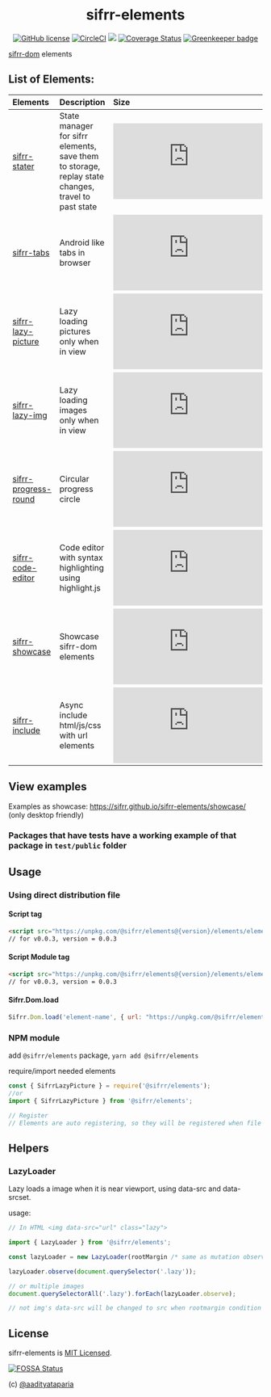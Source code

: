 <h1 align="center"> sifrr-elements </h1>
<p align="center">
  <a href="https://github.com/sifrr/sifrr-elements/blob/master/LICENSE"><img src="https://img.shields.io/badge/license-MIT-blue.svg?style=flat-square" alt="GitHub license" /></a>
  <a href="https://circleci.com/gh/sifrr/sifrr-elements"><img alt="CircleCI" src="https://img.shields.io/circleci/project/github/sifrr/sifrr-elements/master.svg?logo=circleci&style=flat-square" /></a>
  <a href="https://app.fossa.io/projects/git%2Bgithub.com%2Fsifrr%2Fsifrr-elements?ref=badge_small" alt="FOSSA Status"><img src="https://app.fossa.io/api/projects/git%2Bgithub.com%2Fsifrr%2Fsifrr-elements.svg?type=small"/></a>
  <a href="https://coveralls.io/github/sifrr/sifrr-elements?branch=master"><img src="https://img.shields.io/coveralls/github/sifrr/sifrr-elements.svg?style=flat-square" alt="Coverage Status" /></a>
  <a href="https://greenkeeper.io/"><img src="https://badges.greenkeeper.io/sifrr/sifrr-elements.svg?style=flat-square" alt="Greenkeeper badge" /></a>
</p>

[sifrr-dom](https://github.com/sifrr/sifrr/tree/master/packages/browser/sifrr-dom) elements

## List of Elements:

| Elements                                                | Description                                                                                        | Size                                                                                                                                                                                                                                  |                        Test                       |
| :------------------------------------------------------ | :------------------------------------------------------------------------------------------------- | :------------------------------------------------------------------------------------------------------------------------------------------------------------------------------------------------------------------------------------ | :-----------------------------------------------: |
| [sifrr-stater](./elements/sifrr-stater)                 | State manager for sifrr elements, save them to storage, replay state changes, travel to past state | [![Minified + Gzipped](https://img.badgesize.io/sifrr/sifrr-elements/master/elements/sifrr-stater/dist/sifrrstater.min.js?compression=gzip&maxAge=60)](./elements/sifrr-stater/dist/sifrrstater.min.js)                               |                       [WIP]                       |
| [sifrr-tabs](./elements/sifrr-tabs)                     | Android like tabs in browser                                                                       | [![Minified + Gzipped](https://img.badgesize.io/sifrr/sifrr-elements/master/elements/sifrr-tabs/dist/sifrrtabs.min.js?compression=gzip&maxAge=60)](./elements/sifrr-tabs/dist/sifrrtabs.js)                                           |                       [WIP]                       |
| [sifrr-lazy-picture](./elements/sifrr-lazy-picture)     | Lazy loading pictures only when in view                                                            | [![Minified + Gzipped](https://img.badgesize.io/sifrr/sifrr-elements/master/elements/sifrr-lazy-picture/dist/sifrrlazypicture.min.js?compression=gzip&maxAge=60)](./elements/sifrr-lazy-picture/dist/sifrrlazypicture.min.js)         |  [OK](./elements/sifrr-lazy-picture/test/public)  |
| [sifrr-lazy-img](./elements/sifrr-lazy-img)             | Lazy loading images only when in view                                                              | [![Minified + Gzipped](https://img.badgesize.io/sifrr/sifrr-elements/master/elements/sifrr-lazy-img/dist/sifrrlazyimg.min.js?compression=gzip&maxAge=60)](./elements/sifrr-lazy-img/dist/sifrrlazyimg.min.js)                         |    [OK](./elements/sifrr-lazy-img/test/public)    |
| [sifrr-progress-round](./elements/sifrr-progress-round) | Circular progress circle                                                                           | [![Minified + Gzipped](https://img.badgesize.io/sifrr/sifrr-elements/master/elements/sifrr-progress-round/dist/sifrrprogressround.min.js?compression=gzip&maxAge=60)](./elements/sifrr-progress-round/dist/sifrrprogressround.min.js) | [OK](./elements/sifrr-progress-round/test/public) |
| [sifrr-code-editor](./elements/sifrr-code-editor)       | Code editor with syntax highlighting using highlight.js                                            | [![Minified + Gzipped](https://img.badgesize.io/sifrr/sifrr-elements/master/elements/sifrr-code-editor/dist/sifrrcodeeditor.min.js?compression=gzip&maxAge=60)](./elements/sifrr-code-editor/dist/sifrrcodeeditor.min.js)             |                       [WIP]                       |
| [sifrr-showcase](./elements/sifrr-showcase)             | Showcase sifrr-dom elements                                                                        | [![Minified + Gzipped](https://img.badgesize.io/sifrr/sifrr-elements/master/elements/sifrr-showcase/dist/sifrrshowcase.min.js?compression=gzip&maxAge=60)](./elements/sifrr-showcase/dist/sifrrshowcase.min.js)                       |                       [WIP]                       |
| [sifrr-include](./elements/sifrr-include)               | Async include html/js/css with url elements                                                        | [![Minified + Gzipped](https://img.badgesize.io/sifrr/sifrr-elements/master/elements/sifrr-include/dist/sifrrinclude.min.js?compression=gzip&maxAge=60)](./elements/sifrr-include/dist/sifrrinclude.min.js)                           |     [OK](./elements/sifrr-include/test/public)    |

## View examples

Examples as showcase: <https://sifrr.github.io/sifrr-elements/showcase/> (only desktop friendly)

### Packages that have tests have a working example of that package in `test/public` folder

## Usage

### Using direct distribution file

#### Script tag

```html
<script src="https://unpkg.com/@sifrr/elements@{version}/elements/element-name/dist/elementname.min.js"></script>
// for v0.0.3, version = 0.0.3
```

#### Script Module tag

```html
<script src="https://unpkg.com/@sifrr/elements@{version}/elements/element-name/dist/elementname.min.js" type="module"></script>
// for v0.0.3, version = 0.0.3
```

#### Sifrr.Dom.load

```js
Sifrr.Dom.load('element-name', { url: "https://unpkg.com/@sifrr/elements@{version}/elements/element-name/dist/elementname.min.js" })
```

### NPM module

add `@sifrr/elements` package, `yarn add @sifrr/elements`

require/import needed elements

```js
const { SifrrLazyPicture } = require('@sifrr/elements');
//or
import { SifrrLazyPicture } from '@sifrr/elements';

// Register
// Elements are auto registering, so they will be registered when file is loaded
```

## Helpers

### LazyLoader

Lazy loads a image when it is near viewport, using data-src and data-srcset.

usage:

```js
// In HTML <img data-src="url" class="lazy">

import { LazyLoader } from '@sifrr/elements';

const lazyLoader = new LazyLoader(rootMargin /* same as mutation observer's rootMargin, default: '0px 0px 0px 0px' */);

lazyLoader.observe(document.querySelector('.lazy'));

// or multiple images
document.querySelectorAll('.lazy').forEach(lazyLoader.observe);

// not img's data-src will be changed to src when rootmargin condition is satisfied
```

## License

sifrr-elements is [MIT Licensed](./LICENSE).

[![FOSSA Status](https://app.fossa.com/api/projects/git%2Bgithub.com%2Fsifrr%2Fsifrr-elements.svg?type=large)](https://app.fossa.com/projects/git%2Bgithub.com%2Fsifrr%2Fsifrr-elements?ref=badge_large)

(c) [@aadityataparia](https://github.com/aadityataparia)
